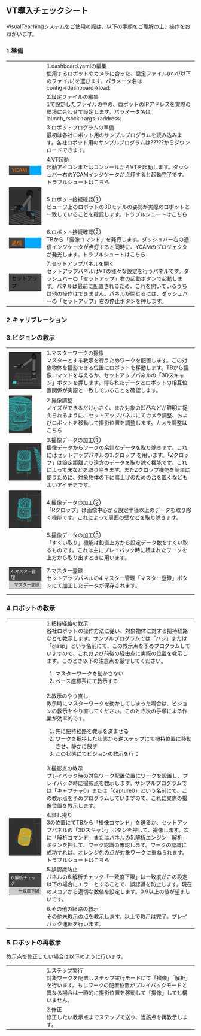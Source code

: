 ##  VT導入チェックシート
VisualTeachingシステムをご使用の際は、以下の手順をご理解の上、操作をおねがいます。

### 1.準備

<table style="font-size:1.0em;">
<tr><td width="20%"><td>1.dashboard.yamlの編集<br>使用するロボットやカメラに合った、設定ファイル(rc.d/以下のファイル)を選びます。パラメータ名はconfig&rarr;dashboard&rarr;load:
<tr><td><td>2.設定ファイルの編集<br>1で設定したファイルの中の、ロボットのIPアドレスを実際の環境に合わせて設定します。パラメータ名はlaunch_rsock&rarr;args&rarr;address:
<tr><td><td>3.ロボットプログラムの準備<br>最初は各社ロボット用のサンプルプログラムを読み込みます。各社ロボット用のサンプルプログラムは?????からダウンロードできます。
<tr><td><table bgcolor="#00AAFF"><tr><td style="background-color:#444444;color:#FF7700;">YCAM</table><td>4.VT起動<br>起動アイコンまたはコンソールからVTを起動します。ダッシュバー右のYCAMインジケータが点灯すると起動完了です。<a>トラブルシュートはこちら</a>
<tr><td><img src="img/cs1-5.png" height="100"><td>5.ロボット接続確認①<br>ビューワ上のロボットの3Dモデルの姿勢が実際のロボットと一致していることを確認します。<a>トラブルシュートはこちら</a>
<tr><td><table bgcolor="#00AAFF"><tr><td style="background-color:#444444;color:#FF7700;">通信</table><td>6.ロボット接続確認②<br>TBから「撮像コマンド」を発行します。ダッシュバー右の通信インジケータが点灯すると同時に、YCAMのプロジェクタが発光します。<a>トラブルシュートはこちら</a>
<tr><td><table bgcolor="#00AAFF"><tr><td style="background-color:#444444;color:#000000;">セットアップ</table><td>7.セットアップパネルを開く<br>セットアップパネルはVTの様々な設定を行うパネルです。ダッシュバーの「セットアップ」右の起動ボタンで起動します。パネルは最前に配置されるため、これを開いているうちは他の操作はできません。パネルが閉じるには、ダッシュバーの「セットアップ」右の停止ボタンを押します。
</table>

### 2.キャリブレーション


### 3.ビジョンの教示
<table style="font-size:1.0em;">
<tr><td width="20%"><img src="img/cs3-1.png" height="100"><td>1.マスターワークの撮像<br>マスターとする教示を行うためワークを配置します。この対象物体を撮影できる位置にロボットを移動します。TBから撮像コマンドを与えるか、セットアップパネルの「3Dスキャン」ボタンを押します。得られたデータとロボットの相互位置関係が実際と一致していることを確認します。
<tr><td><img src="img/cs3-2.png" height="100"><td>2.撮像調整<br>ノイズができるだけ小さく、また対象の凹凸などが鮮明に捉えられるように、セットアップパネルにてカメラ調整、およびロボットを移動して撮影位置を調整します。<a>カメラ調整はこちら</a>
<tr><td><img src="img/cs3-3.png" height="100"><td>3.撮像データの加工①<br>撮像データからワークの余計なデータを取り除きます。これにはセットアップパネルの3.クロップ を用います。「Zクロップ」は設定距離より遠方のデータを取り除く機能です。これによって床などを取り除きます。またZクロップ機能を簡単に使うために、対象物体の下に嵩上げのための台を置くなどもよいアイデアです。
<tr><td><img src="img/cs3-4.png" height="100"><td>4.撮像データの加工②<br>「Rクロップ」は画像中心から設定半径以上のデータを取り除く機能です。これによって周囲の壁などを取り除きます。
<tr><td><td>5.撮像データの加工③<br>「すくい取り」機能は鉛直上方から設定データ数をすくい取るものです。これは主にプレイバック時に積まれたワークを上方から取り出すときに用います。
<tr><td><table bgcolor="#CCCCCC" style="font-size:0.8em;"><tr><td style="background-color:#444444;color:#FFFFFF;">4.マスター管理<tr><td align="right">マスター登録</table><td>7.マスター登録<br>セットアップパネルの4.マスター管理「マスター登録」ボタンにて加工したデータが保存されます。
</table>

### 4.ロボットの教示
<table style="font-size:1.0em;">
<tr><td width="20%"><td>1.把持経路の教示<br>各社ロボットの操作方法に従い、対象物体に対する把持経路などを教示します。サンプルプログラムでは「ハジ」または「glasp」という名前にて、この教示点を予めプログラムしていますので、これおよび前後の経由点に実際の位置を教示します。このとき以下の注意点を厳守してください。
<ol>
<li>マスターワークを動かさない
<li>ベース座標系にて教示する
</ol>
<tr><td><td>2.教示のやり直し<br>教示時にマスターワークを動かしてしまった場合は、ビジョンの教示をやり直してください。このとき次の手順による作業が効率的です。
<ol>
<li>先に把持経路を教示を済ませる
<li>ワークを把持した状態から逆ステップにて把持位置に移動させ、静かに放す
<li>この状態にてビジョンの教示を行う
<tr><td><td>3.撮影点の教示<br>プレイバック時の対象ワーク配置位置にワークを設置し、プレイバック時に撮影点を教示します。サンプルプログラムでは「キャプチャ0」または「capture0」という名前にて、この教示点を予めプログラムしていますので、これに実際の撮像位置を教示します。
<tr><td><img src="img/cs4-4.png" height="100"><td>4.試し撮り<br>3の位置にてTBから「撮像コマンド」を送るか、セットアップパネルの「3Dスキャン」ボタンを押して、撮像します。次に「解析コマンド」またはパネルの5.解析エンジン「解析」ボタンを押して、ワーク認識の確認します。ワークの認識に成功すれば、オレンジ色の点が対象ワークに重ねられます。<a>トラブルシュートはこちら</a>
<tr><td><table bgcolor="#CCCCCC" style="font-size:0.8em;"><tr><td style="background-color:#444444;color:#FFFFFF;">6.解析チェック<tr><td align="right">一致度下限</table><td>5.誤認識防止<br>パネルの6.解析チェック「一致度下限」は一致度がこの設定以下の場合にエラーとすることで、誤認識を防止します。現在のスコアから適切な数値を設定します。0.9以上の値が望ましいです。
<tr><td><td>6.その他の経路の教示<br>その他未教示の点を教示します。以上で教示は完了。プレイバック運転を行います。
</table>

### 5.ロボットの再教示  
教示点を修正したい場合は以下のように行います。
<table style="font-size:1.0em;">
<tr><td width="20%"><td>1.ステップ実行<br>対象ワークを配置しステップ実行モードにて「撮像」「解析」を行います。もしワークの配置位置がプレイバックモードと異なる場合は一時的に撮影位置を移動して「撮像」しても構いません。
<tr><td><td>2.修正<br>修正したい教示点までステップで送り、当該点を再教示します。
</table>
